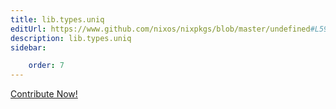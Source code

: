 ```yaml
---
title: lib.types.uniq
editUrl: https://www.github.com/nixos/nixpkgs/blob/master/undefined#L591C12
description: lib.types.uniq
sidebar:

    order: 7
---
```


<a href="https://www.github.com/nixos/nixpkgs/blob/master/undefined#L591C12">Contribute Now!</a>



